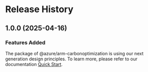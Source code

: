 # Release History
    
## 1.0.0 (2025-04-16)

### Features Added

The package of @azure/arm-carbonoptimization is using our next generation design principles. To learn more, please refer to our documentation [Quick Start](https://aka.ms/azsdk/js/mgmt/quickstart).
